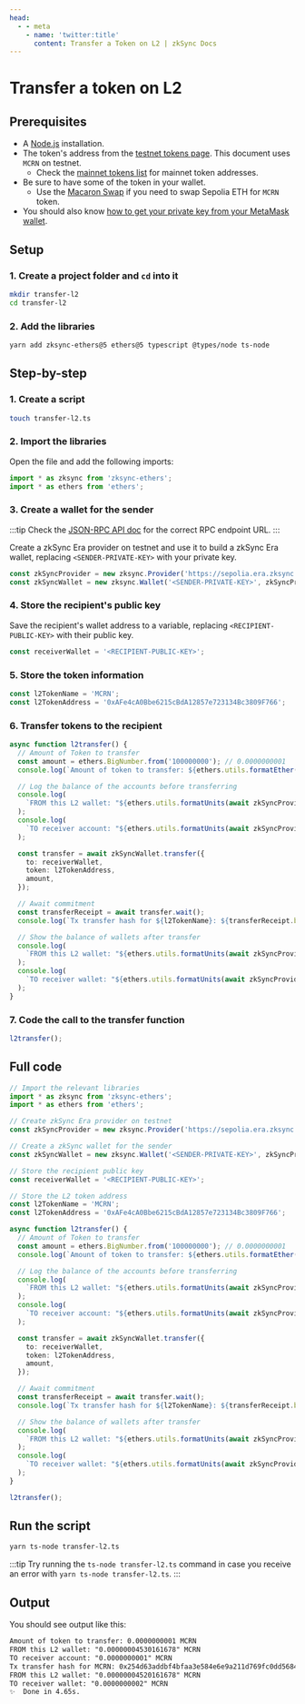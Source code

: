 ```yaml
---
head:
  - - meta
    - name: 'twitter:title'
      content: Transfer a Token on L2 | zkSync Docs
---
```


# Transfer a token on L2

## Prerequisites

- A [Node.js](https://nodejs.org/en/download) installation.
- The token's address from the [testnet tokens page](https://sepolia.explorer.zksync.io/tokenlist). This document uses
  `MCRN` on testnet.
  - Check the [mainnet tokens list](https://explorer.zksync.io/tokenlist) for mainnet token addresses.
- Be sure to have some of the token in your wallet.
  - Use the [Macaron Swap](https://macaronswap.finance/swap) if you need to swap Sepolia ETH for `MCRN` token.
- You should also know
  [how to get your private key from your MetaMask wallet](https://support.metamask.io/hc/en-us/articles/360015289632-How-to-export-an-account-s-private-key).

## Setup

### 1. Create a project folder and `cd` into it

```sh
mkdir transfer-l2
cd transfer-l2
```

### 2. Add the libraries

```sh
yarn add zksync-ethers@5 ethers@5 typescript @types/node ts-node
```

## Step-by-step

### 1. Create a script

```sh
touch transfer-l2.ts
```

### 2. Import the libraries

Open the file and add the following imports:

```ts
import * as zksync from 'zksync-ethers';
import * as ethers from 'ethers';
```

### 3. Create a wallet for the sender

:::tip Check the [JSON-RPC API doc](../../api.md#rpc-endpoint-urls) for the correct RPC endpoint URL. :::

Create a zkSync Era provider on testnet and use it to build a zkSync Era wallet, replacing `<SENDER-PRIVATE-KEY>` with
your private key.

```ts
const zkSyncProvider = new zksync.Provider('https://sepolia.era.zksync.dev');
const zkSyncWallet = new zksync.Wallet('<SENDER-PRIVATE-KEY>', zkSyncProvider);
```

### 4. Store the recipient's public key

Save the recipient's wallet address to a variable, replacing `<RECIPIENT-PUBLIC-KEY>` with their public key.

```ts
const receiverWallet = '<RECIPIENT-PUBLIC-KEY>';
```

### 5. Store the token information

```ts
const l2TokenName = 'MCRN';
const l2TokenAddress = '0xAFe4cA0Bbe6215cBdA12857e723134Bc3809F766';
```

### 6. Transfer tokens to the recipient

```ts
async function l2transfer() {
  // Amount of Token to transfer
  const amount = ethers.BigNumber.from('100000000'); // 0.0000000001
  console.log(`Amount of token to transfer: ${ethers.utils.formatEther(amount)} ${l2TokenName}`);

  // Log the balance of the accounts before transferring
  console.log(
    `FROM this L2 wallet: "${ethers.utils.formatUnits(await zkSyncProvider.getBalance(zkSyncWallet.address, 'latest', l2TokenAddress), 18)}" ${l2TokenName}`
  );
  console.log(
    `TO receiver account: "${ethers.utils.formatUnits(await zkSyncProvider.getBalance(receiverWallet, 'latest', l2TokenAddress), 18)}" ${l2TokenName}`
  );

  const transfer = await zkSyncWallet.transfer({
    to: receiverWallet,
    token: l2TokenAddress,
    amount,
  });

  // Await commitment
  const transferReceipt = await transfer.wait();
  console.log(`Tx transfer hash for ${l2TokenName}: ${transferReceipt.blockHash}`);

  // Show the balance of wallets after transfer
  console.log(
    `FROM this L2 wallet: "${ethers.utils.formatUnits(await zkSyncProvider.getBalance(zkSyncWallet.address, 'latest', l2TokenAddress), 18)}" ${l2TokenName}`
  );
  console.log(
    `TO receiver wallet: "${ethers.utils.formatUnits(await zkSyncProvider.getBalance(receiverWallet, 'latest', l2TokenAddress), 18)}" ${l2TokenName}`
  );
}
```

### 7. Code the call to the transfer function

```ts
l2transfer();
```

## Full code

```ts
// Import the relevant libraries
import * as zksync from 'zksync-ethers';
import * as ethers from 'ethers';

// Create zkSync Era provider on testnet
const zkSyncProvider = new zksync.Provider('https://sepolia.era.zksync.dev');

// Create a zkSync wallet for the sender
const zkSyncWallet = new zksync.Wallet('<SENDER-PRIVATE-KEY>', zkSyncProvider);

// Store the recipient public key
const receiverWallet = '<RECIPIENT-PUBLIC-KEY>';

// Store the L2 token address
const l2TokenName = 'MCRN';
const l2TokenAddress = '0xAFe4cA0Bbe6215cBdA12857e723134Bc3809F766';

async function l2transfer() {
  // Amount of Token to transfer
  const amount = ethers.BigNumber.from('100000000'); // 0.0000000001
  console.log(`Amount of token to transfer: ${ethers.utils.formatEther(amount)} ${l2TokenName}`);

  // Log the balance of the accounts before transferring
  console.log(
    `FROM this L2 wallet: "${ethers.utils.formatUnits(await zkSyncProvider.getBalance(zkSyncWallet.address, 'latest', l2TokenAddress), 18)}" ${l2TokenName}`
  );
  console.log(
    `TO receiver account: "${ethers.utils.formatUnits(await zkSyncProvider.getBalance(receiverWallet, 'latest', l2TokenAddress), 18)}" ${l2TokenName}`
  );

  const transfer = await zkSyncWallet.transfer({
    to: receiverWallet,
    token: l2TokenAddress,
    amount,
  });

  // Await commitment
  const transferReceipt = await transfer.wait();
  console.log(`Tx transfer hash for ${l2TokenName}: ${transferReceipt.blockHash}`);

  // Show the balance of wallets after transfer
  console.log(
    `FROM this L2 wallet: "${ethers.utils.formatUnits(await zkSyncProvider.getBalance(zkSyncWallet.address, 'latest', l2TokenAddress), 18)}" ${l2TokenName}`
  );
  console.log(
    `TO receiver wallet: "${ethers.utils.formatUnits(await zkSyncProvider.getBalance(receiverWallet, 'latest', l2TokenAddress), 18)}" ${l2TokenName}`
  );
}

l2transfer();
```

## Run the script

```sh
yarn ts-node transfer-l2.ts
```

:::tip Try running the `ts-node transfer-l2.ts` command in case you receive an error with `yarn ts-node transfer-l2.ts`.
:::

## Output

You should see output like this:

```txt
Amount of token to transfer: 0.0000000001 MCRN
FROM this L2 wallet: "0.00000004530161678" MCRN
TO receiver account: "0.0000000001" MCRN
Tx transfer hash for MCRN: 0x254d63addbf4bfaa3e584e6e9a211d769fc0dd56844ae2caa92a3f305c6c0d04
FROM this L2 wallet: "0.00000004520161678" MCRN
TO receiver wallet: "0.0000000002" MCRN
✨  Done in 4.65s.
```
